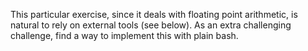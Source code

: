 
This particular exercise, since it deals with floating point arithmetic, is
natural to rely on external tools (see below). As an extra challenging
challenge, find a way to implement this with plain bash.
